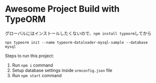 # Awesome Project Build with TypeORM

グローバルにはインストールしたくないので、`npm install typeorm`してから

`npx typeorm init --name typeorm-dataloader-mysql-sample --database mysql`

Steps to run this project:

1. Run `npm i` command
2. Setup database settings inside `ormconfig.json` file
3. Run `npm start` command
